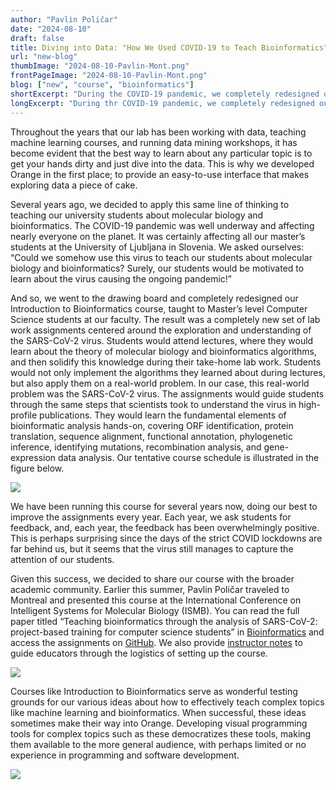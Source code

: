 ```yaml
---
author: "Pavlin Poličar"
date: "2024-08-10"
draft: false
title: Diving into Data: "How We Used COVID-19 to Teach Bioinformatics"
url: "new-blog"
thumbImage: "2024-08-10-Pavlin-Mont.png"
frontPageImage: "2024-08-10-Pavlin-Mont.png"
blog: ["new", "course", "bioinformatics"]
shortExcerpt: "During the COVID-19 pandemic, we completely redesigned our Introduction to Bioinformatics course. Every year since then, the students' feedback has been overwhelmingly positive. This summer, Pavlin Poličar presented the course at the International Conference on Intelligent Systems for Molecular Biology (ISMB) in Montreal, Canada."
longExcerpt: "During thr COVID-19 pandemic, we completely redesigned our Introduction to Bioinformatics course. Every year since then, the students' feedback has been overwhelmingly positive. Earlier this summer, Pavlin Poličar presented the course at the International Conference on Intelligent Systems for Molecular Biology (ISMB) in Montreal, Canada. Courses like this serve as wonderful testing grounds for our various ideas about how to effectively teach complex topics like machine learning and bioinformatics. When successful, these ideas sometimes make their way into Orange."
---
```


Throughout the years that our lab has been working with data, teaching machine learning courses, and running data mining workshops, it has become evident that the best way to learn about any particular topic is to get your hands dirty and just dive into the data. This is why we developed Orange in the first place; to provide an easy-to-use interface that makes exploring data a piece of cake.

Several years ago, we decided to apply this same line of thinking to teaching our university students about molecular biology and bioinformatics. The COVID-19 pandemic was well underway and affecting nearly everyone on the planet. It was certainly affecting all our master’s students at the University of Ljubljana in Slovenia. We asked ourselves: “Could we somehow use this virus to teach our students about molecular biology and bioinformatics? Surely, our students would be motivated to learn about the virus causing the ongoing pandemic!”

And so, we went to the drawing board and completely redesigned our Introduction to Bioinformatics course, taught to Master’s level Computer Science students at our faculty. The result was a completely new set of lab work assignments centered around the exploration and understanding of the SARS-CoV-2 virus. Students would attend lectures, where they would learn about the theory of molecular biology and bioinformatics algorithms, and then solidify this knowledge during their take-home lab work. Students would not only implement the algorithms they learned about during lectures, but also apply them on a real-world problem. In our case, this real-world problem was the SARS-CoV-2 virus. The assignments would guide students through the same steps that scientists took to understand the virus in high-profile publications. They would learn the fundamental elements of bioinformatic analysis hands-on, covering ORF identification, protein translation, sequence alignment, functional annotation, phylogenetic inference, identifying mutations, recombination analysis, and gene-expression data analysis. Our tentative course schedule is illustrated in the figure below.

![](./2024-09-teaching-bioinformatics/2024-08-10-course-schedule.png)

We have been running this course for several years now, doing our best to improve the assignments every year. Each year, we ask students for feedback, and, each year, the feedback has been overwhelmingly positive. This is perhaps surprising since the days of the strict COVID lockdowns are far behind us, but it seems that the virus still manages to capture the attention of our students.

Given this success, we decided to share our course with the broader academic community. Earlier this summer, Pavlin Poličar traveled to Montreal and presented this course at the International Conference on Intelligent Systems for Molecular Biology (ISMB). You can read the full paper titled “Teaching bioinformatics through the analysis of SARS-CoV-2: project-based training for computer science students” in [Bioinformatics](https://academic.oup.com/bioinformatics/article/40/Supplement_1/i20/7700875) and access the assignments on [GitHub](https://github.com/IB-ULFRI). We also provide [instructor notes](https://github.com/IB-ULFRI/instructor-notes) to guide educators through the logistics of setting up the course.

![](./2024-09-teaching-bioinformatics/2024-08-10-Pavlin-Mont2.png)

Courses like Introduction to Bioinformatics serve as wonderful testing grounds for our various ideas about how to effectively teach complex topics like machine learning and bioinformatics. When successful, these ideas sometimes make their way into Orange. Developing visual programming tools for complex topics such as these democratizes these tools, making them available to the more general audience, with perhaps limited or no experience in programming and software development.

![](./2024-09-teaching-bioinformatics/2024-08-10-Pavlin-Mont1.png)

